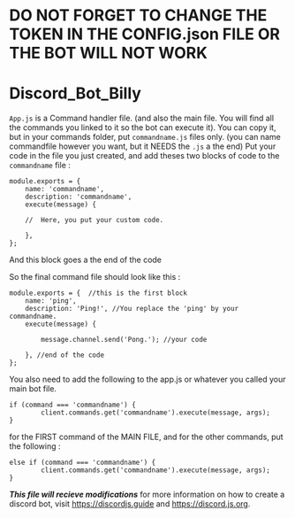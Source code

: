 # DO NOT FORGET TO CHANGE THE TOKEN IN THE CONFIG.json FILE OR THE BOT WILL NOT WORK

# Discord_Bot_Billy
`App.js` is a Command handler file. (and also the main file. You will find all the commands you linked to it so the bot can execute it). You can copy it, but in your commands folder, put `commandname.js`  files only. (you can name commandfile however you want, but it NEEDS the `.js` a the end) Put your code in the file you just created, and add theses two blocks of code to the `commandname` file : 
```
module.exports = {
    name: 'commandname',
    description: 'commandname',
    execute(message) {
    
    // 	Here, you put your custom code.
    
    },
};
```

And this block goes a the end of the code

So the final command file should look like this :

```
module.exports = {  //this is the first block
	name: 'ping',
	description: 'Ping!', //You replace the 'ping' by your commandname.
	execute(message) {         

		message.channel.send('Pong.'); //your code

	}, //end of the code
};
```

You also need to add the following to the app.js or whatever you called your main bot file.
```
if (command === 'commandname') {
		client.commands.get('commandname').execute(message, args);
}
```
for the FIRST command of the MAIN FILE, and for the other commands, put the following :
```
else if (command === 'commandname') {
		client.commands.get('commandname').execute(message, args);
}
```

***This file will recieve modifications***
for more information on how to create a discord bot, visit https://discordjs.guide and https://discord.js.org.
